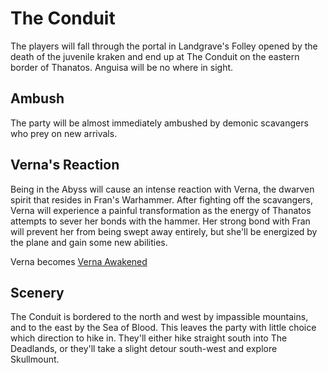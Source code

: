 # The Conduit
The players will fall through the portal in Landgrave's Folley opened by the death of the juvenile kraken and end up at The Conduit on the eastern border of Thanatos. Anguisa will be no where in sight.

## Ambush
The party will be almost immediately ambushed by demonic scavangers who prey on new arrivals.

## Verna's Reaction
Being in the Abyss will cause an intense reaction with Verna, the dwarven spirit that resides in Fran's Warhammer. After fighting off the scavangers, Verna will experience a painful transformation as the energy of Thanatos attempts to sever her bonds with the hammer. Her strong bond with Fran will prevent her from being swept away entirely, but she'll be energized by the plane and gain some new abilities.

Verna becomes [Verna Awakened](https://www.dndbeyond.com/magic-items/6898684-verna-awakened-3)

## Scenery
The Conduit is bordered to the north and west by impassible mountains, and to the east by the Sea of Blood. This leaves the party with little choice which direction to hike in. They'll either hike straight south into The Deadlands, or they'll take a slight detour south-west and explore Skullmount.
